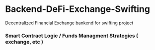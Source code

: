 # Backend-DeFi-Exchange-Swifting
Decentralized Financial Exchange bankend for swifting project

### Smart Contract Logic / Funds Managment Strategies ( exchange, etc )
